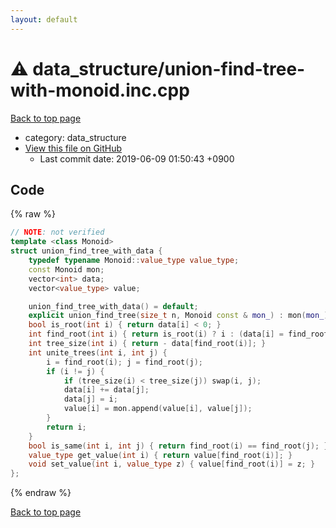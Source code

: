 ```yaml
---
layout: default
---
```


<!-- mathjax config similar to math.stackexchange -->
<script type="text/javascript" async
  src="https://cdnjs.cloudflare.com/ajax/libs/mathjax/2.7.5/MathJax.js?config=TeX-MML-AM_CHTML">
</script>
<script type="text/x-mathjax-config">
  MathJax.Hub.Config({
    TeX: { equationNumbers: { autoNumber: "AMS" }},
    tex2jax: {
      inlineMath: [ ['$','$'] ],
      processEscapes: true
    },
    "HTML-CSS": { matchFontHeight: false },
    displayAlign: "left",
    displayIndent: "2em"
  });
</script>

<script type="text/javascript" src="https://cdnjs.cloudflare.com/ajax/libs/jquery/3.4.1/jquery.min.js"></script>
<script src="https://cdn.jsdelivr.net/npm/jquery-balloon-js@1.1.2/jquery.balloon.min.js" integrity="sha256-ZEYs9VrgAeNuPvs15E39OsyOJaIkXEEt10fzxJ20+2I=" crossorigin="anonymous"></script>
<script type="text/javascript" src="../../assets/js/copy-button.js"></script>
<link rel="stylesheet" href="../../assets/css/copy-button.css" />


# :warning: data_structure/union-find-tree-with-monoid.inc.cpp
<a href="../../index.html">Back to top page</a>

* category: data_structure
* <a href="{{ site.github.repository_url }}/blob/master/data_structure/union-find-tree-with-monoid.inc.cpp">View this file on GitHub</a>
    - Last commit date: 2019-06-09 01:50:43 +0900




## Code
{% raw %}
```cpp
// NOTE: not verified
template <class Monoid>
struct union_find_tree_with_data {
    typedef typename Monoid::value_type value_type;
    const Monoid mon;
    vector<int> data;
    vector<value_type> value;

    union_find_tree_with_data() = default;
    explicit union_find_tree(size_t n, Monoid const & mon_) : mon(mon_), data(n, -1), value(n, mon.unit()) {}
    bool is_root(int i) { return data[i] < 0; }
    int find_root(int i) { return is_root(i) ? i : (data[i] = find_root(data[i])); }
    int tree_size(int i) { return - data[find_root(i)]; }
    int unite_trees(int i, int j) {
        i = find_root(i); j = find_root(j);
        if (i != j) {
            if (tree_size(i) < tree_size(j)) swap(i, j);
            data[i] += data[j];
            data[j] = i;
            value[i] = mon.append(value[i], value[j]);
        }
        return i;
    }
    bool is_same(int i, int j) { return find_root(i) == find_root(j); }
    value_type get_value(int i) { return value[find_root(i)]; }
    void set_value(int i, value_type z) { value[find_root(i)] = z; }
};

```
{% endraw %}

<a href="../../index.html">Back to top page</a>

